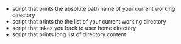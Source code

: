 - script that prints the absolute path name of your current working directory
- script that prints the the list of your current working directory
- script that takes you back to user home directory
- script that prints long list of directory content
